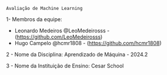     Avaliação de Machine Learning

1- Membros da equipe:

- Leonardo Medeiros @LeoMedeirosss - (https://github.com/LeoMedeirosss)
- Hugo Campelo @hcmr1808 - (https://github.com/hcmr1808)

2 - Nome da Disciplina: Aprendizado de Máquina - 2024.2

3 - Nome da Instituição de Ensino: Cesar School
